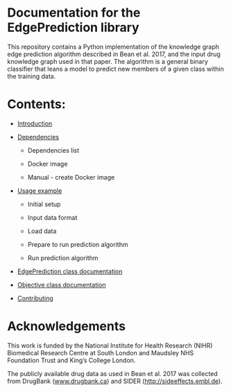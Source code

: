 # Documentation for the EdgePrediction library

This repository contains a Python implementation of the knowledge graph edge prediction algorithm described in Bean et al. 2017, and the input drug knowledge graph used in that paper. The algorithm is a general binary classifier that leans a model to predict new members of a given class within the training data. 

# Contents:

* [Introduction](docs/IntroductionDoc.rst)

* [Dependencies](docs/DependenciesDoc.rst)

  * Dependencies list

  * Docker image

  * Manual - create Docker image

* [Usage example](docs/ExampleUseDoc.rst)

  * Initial setup

  * Input data format

  * Load data

  * Prepare to run prediction algorithm

  * Run prediction algorithm

* [EdgePrediction class documentation](docs/EdgePredictionDoc.rst)

* [Objective class documentation](docs/ObjectiveDoc.rst)

* [Contributing](docs/ContributingDoc.rst)

# Acknowledgements
This work is funded by the National Institute for Health Research (NIHR) Biomedical Research Centre at South London and Maudsley NHS Foundation Trust and King’s College London.

The publicly available drug data as used in Bean et al. 2017 was collected from DrugBank (www.drugbank.ca) and SIDER (http://sideeffects.embl.de).